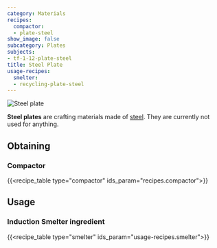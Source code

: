 ```yaml
---
category: Materials
recipes:
  compactor:
  - plate-steel
show_image: false
subcategory: Plates
subjects:
- tf-1-12-plate-steel
title: Steel Plate
usage-recipes:
  smelter:
  - recycling-plate-steel
---
```


![Steel plate](/images/docs/1.12/thermal-foundation/plate-steel.png)


**Steel plates** are crafting materials made of [steel](../steel-ingot/).
They are currently not used for anything.


Obtaining
---------

### Compactor
{{<recipe_table type="compactor" ids_param="recipes.compactor">}}


Usage
-----

### Induction Smelter ingredient
{{<recipe_table type="smelter" ids_param="usage-recipes.smelter">}}
